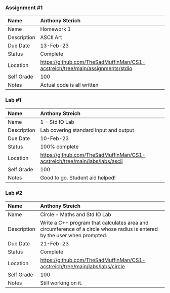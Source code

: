 ### Assignment #1

| Name | Anthony Sterich |
| :--- | :--- |
| Name | Homework 1 |
| Description | ASCII Art |
| Due Date | 13-Feb-23 |
| Status | Complete |
| Location | https://github.com/TheSadMuffinMan/CS1-acstreich/tree/main/assignments/stdio |
| Self Grade | 100 |
| Notes | Actual code is all written |

### Lab #1

| Name | Anthony Streich |
| :--- | :--- |
| Name | 1 - Std IO Lab |
| Description | Lab covering standard input and output |
| Due Date | 10-Feb-23 |
| Status | 100% complete |
| Location | https://github.com/TheSadMuffinMan/CS1-acstreich/tree/main/labs/labs/ascii |
| Self Grade | 100 |
| Notes | Good to go. Student aid helped! |

### Lab #2

| Name | Anthony Streich |
| :--- | :--- |
| Name | Circle - Maths and Std IO Lab |
| Description | Write a C++ program that calculates area and circumference of a circle whose radius is entered by the user when prompted. |
| Due Date | 21-Feb-23 |
| Status | Complete |
| Location | https://github.com/TheSadMuffinMan/CS1-acstreich/tree/main/labs/labs/circle |
| Self Grade | 100 |
| Notes | Still working on it. |
